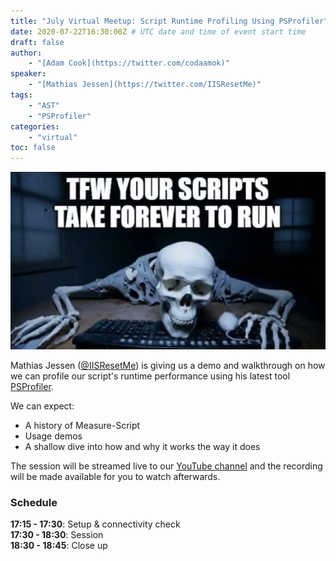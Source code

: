 ```yaml
---
title: "July Virtual Meetup: Script Runtime Profiling Using PSProfiler"
date: 2020-07-22T16:30:00Z # UTC date and time of event start time
draft: false
author: 
    - "[Adam Cook](https://twitter.com/codaamok)"
speaker: 
    - "[Mathias Jessen](https://twitter.com/IISResetMe)"
tags: 
    - "AST"
    - "PSProfiler"
categories: 
    - "virtual"
toc: false
---
```


![](images/1.jpeg)

Mathias Jessen ([@IISResetMe](https://twitter.com/IISResetMe)) is giving us a demo and walkthrough on how we can profile our script's runtime performance using his latest tool [PSProfiler](https://github.com/IISResetMe/PSProfiler).

We can expect:
- A history of Measure-Script
- Usage demos
- A shallow dive into how and why it works the way it does

The session will be streamed live to our [YouTube channel](https://youtube.com/c/PowerShellSouthampton) and the recording will be made available for you to watch afterwards.

### Schedule

**17:15 - 17:30**: Setup & connectivity check  
**17:30 - 18:30**: Session  
**18:30 - 18:45**: Close up